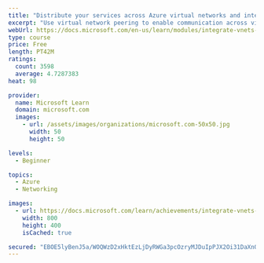 ```yaml
---
title: "Distribute your services across Azure virtual networks and integrate them by using virtual network peering"
excerpt: "Use virtual network peering to enable communication across virtual networks in a way that's secure and minimally complex."
webUrl: https://docs.microsoft.com/en-us/learn/modules/integrate-vnets-with-vnet-peering/
type: course
price: Free
length: PT42M
ratings:
  count: 3598
  average: 4.7287383
heat: 98

provider:
  name: Microsoft Learn
  domain: microsoft.com
  images:
    - url: /assets/images/organizations/microsoft.com-50x50.jpg
      width: 50
      height: 50

levels:
  - Beginner

topics:
  - Azure
  - Networking

images:
  - url: https://docs.microsoft.com/learn/achievements/integrate-vnets-with-vnet-peering-social.png
    width: 800
    height: 400
    isCached: true

secured: "EBOE5lyBenJ5a/WOQWzD2xHktEzLjDyRWGa3pcOzryMJDuIpPJX2Oi31DaXnQIoi+OWYm+xYX5UOSDd9GypSK+cQMIszMKELnnCz3HtywXdtp0u5pRA8TJVbWTRWY0UpNaeLg6XMgjcBCy+RT6YEOLv2a6rTjYX4tD1UjsMlP66gjx7Syyl6lorYB7WJ+zIzHAwFdut3OftBn4vc/iozFoOv1QP2R/RG/coBy3CCggCGl9llPqPGT8D0dhHLVmEb2kPUu0SvLKKOQWsxP3hP7EFqdK8PJyOoiDNl0LbG2q6H1vaUe7H9jtU1RSXTb8EG0mjQET8S0BsJeeJ8TDwygsb5aslja8IsSzr3BSJXZaj8ITvPaPIC5/3BXcSLODowvpgU+Bjflm1fMYRCHhKLZDdpltLjzNSqcXd3d0mhyQc=;aXaYKJHqWmubdWeUh4K72g=="
---
```



